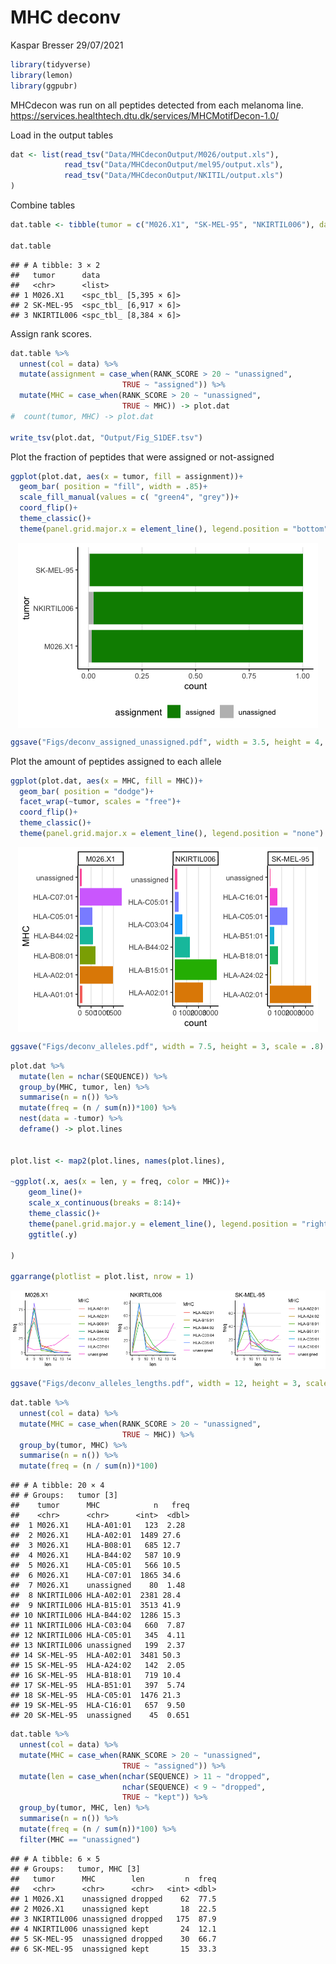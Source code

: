MHC deconv
================
Kaspar Bresser
29/07/2021

``` r
library(tidyverse)
library(lemon)
library(ggpubr)
```

MHCdecon was run on all peptides detected from each melanoma line.
<https://services.healthtech.dtu.dk/services/MHCMotifDecon-1.0/>

Load in the output tables

``` r
dat <- list(read_tsv("Data/MHCdeconOutput/M026/output.xls"),
            read_tsv("Data/MHCdeconOutput/mel95/output.xls"),
            read_tsv("Data/MHCdeconOutput/NKITIL/output.xls")
)
```

Combine tables

``` r
dat.table <- tibble(tumor = c("M026.X1", "SK-MEL-95", "NKIRTIL006"), data = dat)

dat.table
```

    ## # A tibble: 3 × 2
    ##   tumor      data                  
    ##   <chr>      <list>                
    ## 1 M026.X1    <spc_tbl_ [5,395 × 6]>
    ## 2 SK-MEL-95  <spc_tbl_ [6,917 × 6]>
    ## 3 NKIRTIL006 <spc_tbl_ [8,384 × 6]>

Assign rank scores.

``` r
dat.table %>% 
  unnest(col = data) %>% 
  mutate(assignment = case_when(RANK_SCORE > 20 ~ "unassigned",
                         TRUE ~ "assigned")) %>% 
  mutate(MHC = case_when(RANK_SCORE > 20 ~ "unassigned",
                         TRUE ~ MHC)) -> plot.dat 
#  count(tumor, MHC) -> plot.dat 

write_tsv(plot.dat, "Output/Fig_S1DEF.tsv")
```

Plot the fraction of peptides that were assigned or not-assigned

``` r
ggplot(plot.dat, aes(x = tumor, fill = assignment))+
  geom_bar( position = "fill", width = .85)+
  scale_fill_manual(values = c( "green4", "grey"))+
  coord_flip()+
  theme_classic()+
  theme(panel.grid.major.x = element_line(), legend.position = "bottom")
```

<img src="3-MHC_deconv_files/figure-gfm/unnamed-chunk-4-1.png" style="display: block; margin: auto;" />

``` r
ggsave("Figs/deconv_assigned_unassigned.pdf", width = 3.5, height = 4, scale = .8)
```

Plot the amount of peptides assigned to each allele

``` r
ggplot(plot.dat, aes(x = MHC, fill = MHC))+
  geom_bar( position = "dodge")+
  facet_wrap(~tumor, scales = "free")+
  coord_flip()+
  theme_classic()+
  theme(panel.grid.major.x = element_line(), legend.position = "none")
```

<img src="3-MHC_deconv_files/figure-gfm/unnamed-chunk-5-1.png" style="display: block; margin: auto;" />

``` r
ggsave("Figs/deconv_alleles.pdf", width = 7.5, height = 3, scale = .8)
```

``` r
plot.dat %>% 
  mutate(len = nchar(SEQUENCE)) %>% 
  group_by(MHC, tumor, len) %>% 
  summarise(n = n()) %>% 
  mutate(freq = (n / sum(n))*100) %>% 
  nest(data = -tumor) %>% 
  deframe() -> plot.lines


plot.list <- map2(plot.lines, names(plot.lines),

~ggplot(.x, aes(x = len, y = freq, color = MHC))+
    geom_line()+
    scale_x_continuous(breaks = 8:14)+
    theme_classic()+
    theme(panel.grid.major.y = element_line(), legend.position = "right")+
    ggtitle(.y)

)

ggarrange(plotlist = plot.list, nrow = 1)
```

<img src="3-MHC_deconv_files/figure-gfm/unnamed-chunk-6-1.png" style="display: block; margin: auto;" />

``` r
ggsave("Figs/deconv_alleles_lengths.pdf", width = 12, height = 3, scale = .8)
```

``` r
dat.table %>% 
  unnest(col = data) %>% 
  mutate(MHC = case_when(RANK_SCORE > 20 ~ "unassigned",
                         TRUE ~ MHC)) %>% 
  group_by(tumor, MHC) %>% 
  summarise(n = n()) %>% 
  mutate(freq = (n / sum(n))*100)
```

    ## # A tibble: 20 × 4
    ## # Groups:   tumor [3]
    ##    tumor      MHC            n   freq
    ##    <chr>      <chr>      <int>  <dbl>
    ##  1 M026.X1    HLA-A01:01   123  2.28 
    ##  2 M026.X1    HLA-A02:01  1489 27.6  
    ##  3 M026.X1    HLA-B08:01   685 12.7  
    ##  4 M026.X1    HLA-B44:02   587 10.9  
    ##  5 M026.X1    HLA-C05:01   566 10.5  
    ##  6 M026.X1    HLA-C07:01  1865 34.6  
    ##  7 M026.X1    unassigned    80  1.48 
    ##  8 NKIRTIL006 HLA-A02:01  2381 28.4  
    ##  9 NKIRTIL006 HLA-B15:01  3513 41.9  
    ## 10 NKIRTIL006 HLA-B44:02  1286 15.3  
    ## 11 NKIRTIL006 HLA-C03:04   660  7.87 
    ## 12 NKIRTIL006 HLA-C05:01   345  4.11 
    ## 13 NKIRTIL006 unassigned   199  2.37 
    ## 14 SK-MEL-95  HLA-A02:01  3481 50.3  
    ## 15 SK-MEL-95  HLA-A24:02   142  2.05 
    ## 16 SK-MEL-95  HLA-B18:01   719 10.4  
    ## 17 SK-MEL-95  HLA-B51:01   397  5.74 
    ## 18 SK-MEL-95  HLA-C05:01  1476 21.3  
    ## 19 SK-MEL-95  HLA-C16:01   657  9.50 
    ## 20 SK-MEL-95  unassigned    45  0.651

``` r
dat.table %>% 
  unnest(col = data) %>% 
  mutate(MHC = case_when(RANK_SCORE > 20 ~ "unassigned",
                         TRUE ~ "assigned")) %>% 
  mutate(len = case_when(nchar(SEQUENCE) > 11 ~ "dropped",
                         nchar(SEQUENCE) < 9 ~ "dropped",
                         TRUE ~ "kept")) %>% 
  group_by(tumor, MHC, len) %>% 
  summarise(n = n()) %>% 
  mutate(freq = (n / sum(n))*100) %>% 
  filter(MHC == "unassigned")
```

    ## # A tibble: 6 × 5
    ## # Groups:   tumor, MHC [3]
    ##   tumor      MHC        len         n  freq
    ##   <chr>      <chr>      <chr>   <int> <dbl>
    ## 1 M026.X1    unassigned dropped    62  77.5
    ## 2 M026.X1    unassigned kept       18  22.5
    ## 3 NKIRTIL006 unassigned dropped   175  87.9
    ## 4 NKIRTIL006 unassigned kept       24  12.1
    ## 5 SK-MEL-95  unassigned dropped    30  66.7
    ## 6 SK-MEL-95  unassigned kept       15  33.3
